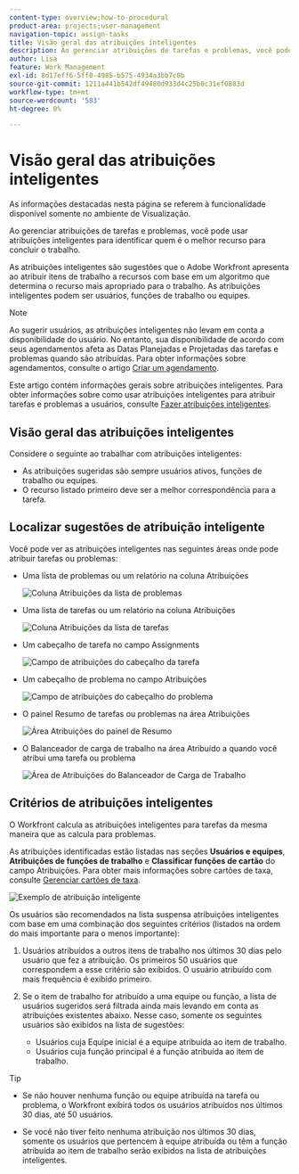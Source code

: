 ```yaml
---
content-type: overview;how-to-procedural
product-area: projects;user-management
navigation-topic: assign-tasks
title: Visão geral das atribuições inteligentes
description: Ao gerenciar atribuições de tarefas e problemas, você pode usar atribuições inteligentes para identificar quem é o melhor usuário para concluir o trabalho. As atribuições inteligentes são sugestões que o Adobe Workfront apresenta ao atribuir itens de trabalho a recursos com base em um algoritmo que determina o recurso mais apropriado para o trabalho.
author: Lisa
feature: Work Management
exl-id: 8d17eff6-5ff0-4985-b575-4934a3bb7c0b
source-git-commit: 1211a441b542df49480d933d4c25b0c31ef0883d
workflow-type: tm+mt
source-wordcount: '583'
ht-degree: 0%

---
```


# Visão geral das atribuições inteligentes

<!--Audited: 07/2024-->

<!--keep the yellow around the Rate card job roles and the Preview intro for those-->

<span class="preview">As informações destacadas nesta página se referem à funcionalidade disponível somente no ambiente de Visualização.</span>

<!--<span class="preview">For information about fast releases, see [Enable or disable fast releases for your organization](/help/quicksilver/administration-and-setup/set-up-workfront/configure-system-defaults/enable-fast-release-process.md).</span>

<span class="preview"> This functionality will be removed from the Production environment for customers who enabled fast release with the 25.1 release in January 2025. For information about the 25.1 release, see [First Quarter 2025 release overview](/help/quicksilver/product-announcements/product-releases/25-q1-release-activity/25-q1-release-overview.md). -->

Ao gerenciar atribuições de tarefas e problemas, você pode usar atribuições inteligentes para identificar quem é o melhor recurso para concluir o trabalho.

As atribuições inteligentes são sugestões que o Adobe Workfront apresenta ao atribuir itens de trabalho a recursos com base em um algoritmo que determina o recurso mais apropriado para o trabalho. As atribuições inteligentes podem ser usuários, funções de trabalho ou equipes.

>[!NOTE]
>
>Ao sugerir usuários, as atribuições inteligentes não levam em conta a disponibilidade do usuário. No entanto, sua disponibilidade de acordo com seus agendamentos afeta as Datas Planejadas e Projetadas das tarefas e problemas quando são atribuídas. Para obter informações sobre agendamentos, consulte o artigo [Criar um agendamento](../../../administration-and-setup/set-up-workfront/configure-timesheets-schedules/create-schedules.md).

Este artigo contém informações gerais sobre atribuições inteligentes. Para obter informações sobre como usar atribuições inteligentes para atribuir tarefas e problemas a usuários, consulte [Fazer atribuições inteligentes](../../../manage-work/tasks/assign-tasks/make-smart-assignments.md).

## Visão geral das atribuições inteligentes

Considere o seguinte ao trabalhar com atribuições inteligentes:

<!--* <span class="preview">The algorithm works independently for tasks and issues. This means that the list of suggested users for issues might differ from the list of suggested users for a task because Workfront builds the lists according to criteria pertaining to issues and tasks separately. </span>-->
<!--not sure this is accurate: * Smart assignments do not recommend job roles or teams. Instead, they are suggestions of users who are best fit to complete a task or an issue. -->
* As atribuições sugeridas são sempre usuários ativos, funções de trabalho ou equipes.
* O recurso listado primeiro deve ser a melhor correspondência para a tarefa.

## Localizar sugestões de atribuição inteligente

Você pode ver as atribuições inteligentes nas seguintes áreas onde pode atribuir tarefas ou problemas:

* Uma lista de problemas ou um relatório na coluna Atribuições

  ![Coluna Atribuições da lista de problemas](assets/smart-assignments-issue-list.png)

* Uma lista de tarefas ou um relatório na coluna Atribuições

  ![Coluna Atribuições da lista de tarefas](assets/smart-assignments-task-list.png)

* Um cabeçalho de tarefa no campo Assignments

  ![Campo de atribuições do cabeçalho da tarefa](assets/smart-assignments-task-header-nwe-350x302.png)

* Um cabeçalho de problema no campo Atribuições

  ![Campo de atribuições do cabeçalho do problema](assets/smart-assignments-issue-header.png)

* O painel Resumo de tarefas ou problemas na área Atribuições

  ![Área Atribuições do painel de Resumo](assets/issue-assignments-summary-panel.png)

<!--* The Assignments field in the New Task box, when adding a task to a project

  ![](assets/smart-assignments-new-task-modal.png)-->

<!--this is not possible in the new home  - we have Summary there: 
* The Assignments field for an item listed in the Home area, when you open a task or issue

  ![](assets/smart-assignments-in-home-nwe-350x216.png)
-->

* O Balanceador de carga de trabalho na área Atribuído a quando você atribui uma tarefa ou problema

  ![Área de Atribuições do Balanceador de Carga de Trabalho](assets/smart-assignments-workload-balancer-bulk-assignments.png)

## Critérios de atribuições inteligentes

<!--Smart assignments work differently for tasks than for issues.  -->

<!--### Smart assignments criteria for tasks

The task smart assignments calculation works in <span class="preview">two phases which use two different algorithms.</span>

<span class="preview">Depending on which algorithm finds the smart assignment, the assignments are listed under two separate sections in the Assignments field.</span> For information, see [Make smart assignments](/help/quicksilver/manage-work/tasks/assign-tasks/make-smart-assignments.md). 

![](assets/smart-assignments-task-list.png)

<div class="preview">

#### First phase of smart assignment calculation for tasks 

In the first phase of calculating smart assignments, Workfront calculates a similarity score for every assignment. 

>[!NOTE]
>
>The first phase of the smart assignments calculation does not apply to the following task areas:
>
>* Bulk Assignments in the Workload Balancer.
>* Connected cards on boards.


The calculation for the similarity score and the order in which the assignments are listed take into account the following:  

* A score of 100% is given to an existing assignment where the task, project, and portfolio names are identical to the task you're trying to assign. The project and portfolio names of the task of an existing assignment must also match the project and portfolio of the task you are trying to assign.   

* If only some of this information from other assignments matches on the existing tasks, the score might be lower than 100%.  

  For example, if you are assigning a task called "My second task" on a project called "My project" in a portfolio called "My portfolio" and you have an existing task called "My task" in another project called "My project" in a portfolio called "My portfolio", the user assigned to "My task" might get a score of 95% because the name of the existing task and the task you're trying to assign now are similar, but not identical.  
 
    >[!TIP]
    >
    >  Workfront looks for matches only in the Name fields of tasks, projects, and portfolios and not in any other fields. 

* An assignment could get a higher score when they are assigned to a lot of tasks in the system that have similar names. For example, if a team called "Development" is assigned to 50% of the tasks in the system containing "AI" in the name and you are now assigning another task with "AI" in the name, the score of the "Development" team is higher. In this case, the names of  projects and portfolios are not as important.  

* Taking into account this scoring system, the first 7 suggestions are listed as smart assignments, in the descending order of their scores. Assignments with scores lower than 40% do not display.  

* If several assignments have identical scores, they display in order of the date on which the assignments were made, starting from the most recent date.  

  For example, if Rick was assigned to a similar task earlier today and Jennifer was assigned to a similar task two days ago, Rick displays first.  

* Assignments identified in this phase are listed in the    **Suggested assignments**  section of the Assignments field for tasks. 

* If there are no matches using this calculation, the second phase of smart assignments starts which is calculated using a different algorithm.  

</div>

#### Second phase of smart assignment calculation for tasks-->

<!--If the first step of task smart assignments has found no matches,-->

O Workfront calcula as atribuições inteligentes para tarefas da mesma maneira que as calcula para problemas.

<!--For more information, see the section [Smart assignments criteria for tasks and issues](#smart-assignments-criteria-for-tasks-and-issues) in this article. -->

As atribuições identificadas estão listadas nas seções **Usuários e equipes**, **Atribuições de funções de trabalho** e <span class="preview">**Classificar funções de cartão**</span> do campo Atribuições. <span class="preview">Para obter mais informações sobre cartões de taxa, consulte [Gerenciar cartões de taxa](/help/quicksilver/administration-and-setup/set-up-workfront/configure-system-defaults/manage-rate-cards.md)</span>. <!--keep the rate cards roles in yellow after the release of assignments to Prod-->

<!--
### Smart assignments criteria for tasks and issues 

>[!NOTE]
>
>The following criteria applies for tasks only when the first phase of the task smart assignment calculation did not find any matches. For information, see the section [First phase of smart assignment calculation for tasks](#first-phase-of-smart-assignment-calculation-for-tasks) in this article. The following criteria always applies for issues, by default. -->

![Exemplo de atribuição inteligente](assets/smart-assignments-issue-header.png)

Os usuários são recomendados na lista suspensa atribuições inteligentes com base em uma combinação dos seguintes critérios (listados na ordem do mais importante para o menos importante):

1. Usuários atribuídos a outros itens de trabalho nos últimos 30 dias pelo usuário que fez a atribuição. Os primeiros 50 usuários que correspondem a esse critério são exibidos. O usuário atribuído com mais frequência é exibido primeiro.

2. Se o item de trabalho for atribuído a uma equipe ou função, a lista de usuários sugeridos será filtrada ainda mais levando em conta as atribuições existentes abaixo. Nesse caso, somente os seguintes usuários são exibidos na lista de sugestões:

   * Usuários cuja Equipe inicial é a equipe atribuída ao item de trabalho.
   * Usuários cuja função principal é a função atribuída ao item de trabalho.

>[!TIP]
>
>* Se não houver nenhuma função ou equipe atribuída na tarefa ou problema, o Workfront exibirá todos os usuários atribuídos nos últimos 30 dias, até 50 usuários.
>
>* Se você não tiver feito nenhuma atribuição nos últimos 30 dias, somente os usuários que pertencem à equipe atribuída ou têm a função atribuída ao item de trabalho serão exibidos na lista de atribuições inteligentes.



<!--the commented out piece in the tip above was live before but I am not totally sure that smart assignments look at your team. I think they look JUST at the team/ role assigned to the work item; see this help site request for more info: https://experience.adobe.com/#/@adobeinternalworkfront/so:hub-Hub/workfront/issue/62fd222200037eb87572c5b6ad6bf53e/overview -->
<!--
<div data-mc-conditions="QuicksilverOrClassic.Draft mode">
<div>
<h3>Smart assignments criteria for the Production environment</h3>
<p>(NOTE: drafted,this was the case BEFORE we updated the logic in the WB - with the 21.4 release)</p>
</div>
<p>Smart assignments display on tasks and issues when the following conditions are met:</p>
<ul>
<li>The task or issue is subordinate to a parent task or issue that has a user, team, or job role currently assigned. </li>
</ul>
<p>Smart assignments display the top twenty recommendations based on a proprietary algorithm that uses your own team information.</p>
<p>Users are recommended in the smart assignments drop-down list based on a combination of the following criteria (listed in order from most important to least important):</p>
<ul>
<li>The user has the team assigned to the task or issue designated as their Home Team</li>
<li>The user is also assigned to the parent task</li>
<li>The user has the same primary job role as is currently assigned to the task or issue</li>
<li>The user has the team assigned to the parent task or issue designated as their Home Team</li>
<li>The user is associated with the same primary job role currently assigned to the parent task</li>
<li>The user is a member of the same team as the user who assigned the task or issue and the team is designated as their Home Team</li>
<li>The user is a member of the same Home Group as the user who is assigning the task or issue</li>
<li>The user has the same primary job role as the user who is assigning the task or issue.</li>
</ul>
</div>
-->

<!--
<div data-mc-conditions="QuicksilverOrClassic.Draft mode">
<h2>Make smart assignments</h2>
<p>(NOTE:&nbsp;this was moved to its own article: make-smart-assignments.) </p>
<p>Smart assignments are available in most locations where you can make assignments in Workfront.</p>
<p>You can use smart assignments on tasks and issues that have previously been assigned to a job role or a team.</p> <note type="note">
You must have a Plan or a Work license and have at least Contribute permissions to a task or an issue to be able to make assignments to the task or the issue. You must have the Make Assignments option enabled in your permission level to make assignments.
</note>
<p>To use smart assignments:</p>
<ol>
<li value="1">Navigate to an issue or a task and click one of the following fields to edit them: <br>
<ul>
<li><p data-mc-conditions="QuicksilverOrClassic.Quicksilver">The <strong>Assignments</strong> field in the task or issue header</p></li>
<li>The <strong>Assignments</strong> field of a task or issue list using in-line editing in a task or issue list. </li>
<li>The <strong>Assignee</strong> field after you have clicked <strong>Advanced</strong> from a task or an issue. </li>
</ul></li>
<li value="2"> <p>Place your cursor in the assignment field, and wait for two seconds, then the <strong>Suggestions</strong> list is displayed.</p> <p>Users displayed in this list are the smart assignment suggestions for the task or the issue.<br></p> <p> <img src="assets/nwe-smart-assignment-suggestions-350x160.png" style="width: 350;height: 160;" data-mc-conditions="QuicksilverOrClassic.Quicksilver"> </p> </li>
<li value="3"> <p>Select the user in the recommendations list by clicking their name. </p> <p>If there are no suggestions, the suggestion list does not open.</p> </li>
<li value="4">(Optional) If you do not want to use one of the recommended users from the smart assignments list, start typing the name of the desired user and select the name when it appears in the list.</li>
<li value="5">Click <strong>Enter</strong> to make the assignment. </li>
</ol>
</div>
-->
